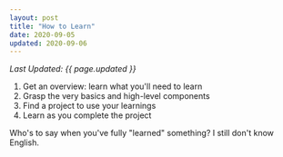```yaml
---
layout: post
title: "How to Learn"
date: 2020-09-05
updated: 2020-09-06
---
```


_Last Updated: {{ page.updated }}_

1. Get an overview: learn what you'll need to learn
1. Grasp the very basics and high-level components
1. Find a project to use your learnings
1. Learn as you complete the project

Who's to say when you've fully "learned" something? I still don't know English.
